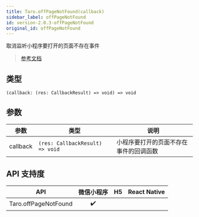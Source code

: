 ```yaml
---
title: Taro.offPageNotFound(callback)
sidebar_label: offPageNotFound
id: version-2.0.3-offPageNotFound
original_id: offPageNotFound
---
```


取消监听小程序要打开的页面不存在事件

> [参考文档](https://developers.weixin.qq.com/miniprogram/dev/api/base/app/app-event/wx.offPageNotFound.html)

## 类型

```tsx
(callback: (res: CallbackResult) => void) => void
```

## 参数

| 参数 | 类型 | 说明 |
| --- | --- | --- |
| callback | `(res: CallbackResult) => void` | 小程序要打开的页面不存在事件的回调函数 |

## API 支持度

| API | 微信小程序 | H5 | React Native |
| :---: | :---: | :---: | :---: |
| Taro.offPageNotFound | ✔️ |  |  |
